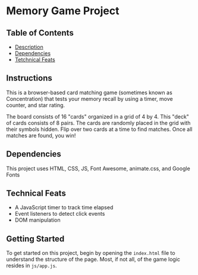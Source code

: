 # Memory Game Project

## Table of Contents

* [Description](#description)
* [Dependencies](#dependencies)
* [Tetchnical Feats](#technicalfeats)

## Instructions

This is a browser-based card matching game (sometimes known as Concentration) that tests your memory recall by using a timer, move counter, and star rating.

The board consists of 16 "cards" organized in a grid of 4 by 4. This "deck" of cards consists of 8 pairs. The cards are randomly placed in the grid with their symbols hidden. Flip over two cards at a time to find matches. Once all matches are found, you win!

## Dependencies
This project uses HTML, CSS, JS, Font Awesome, animate.css, and Google Fonts

## Technical Feats
* A JavaScript timer to track time elapsed
* Event listeners to detect click events
* DOM manipulation

## Getting Started

To get started on this project, begin by opening the `index.html` file to understand the structure of the page. Most, if not all, of the game logic resides in `js/app.js`.


